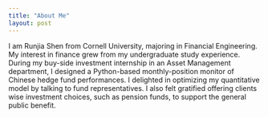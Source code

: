 ```yaml
---
title: "About Me"
layout: post
---
```


I am Runjia Shen from Cornell University, majoring in Financial Engineering. My interest in finance grew from my undergraduate study experience. During my buy-side investment internship in an Asset Management department, I designed a Python-based monthly-position monitor of Chinese hedge fund performances. I delighted in optimizing my quantitative model by talking to fund representatives. I also felt gratified offering clients wise investment choices, such as pension funds, to support the general public benefit. 
